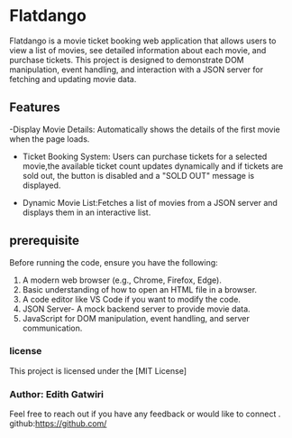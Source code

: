 # Flatdango

Flatdango is a movie ticket booking web application that allows users to view a list of movies, see detailed information about each movie, and purchase tickets. This project is designed to demonstrate DOM manipulation, event handling, and interaction with a JSON server for fetching and updating movie data.

## Features
-Display Movie Details: Automatically shows the details of the first movie when the page loads.
  
- Ticket Booking System: Users can purchase tickets for a selected movie,the available ticket count updates dynamically and if tickets are sold out, the button is disabled and a "SOLD OUT" message is displayed.

- Dynamic Movie List:Fetches a list of movies from a JSON server and displays them in an interactive list.

## prerequisite 
Before running the code, ensure you have the following:
1. A modern web browser (e.g., Chrome, Firefox, Edge).
2. Basic understanding of how to open an HTML file in a browser.
3. A code editor like VS Code if you want to modify the code.
4. JSON Server- A mock backend server to provide movie data.
5. JavaScript for DOM manipulation, event handling, and server communication.

### license
This project is licensed under the [MIT License]

### Author: Edith Gatwiri
Feel free to reach out if you have any feedback or would like to connect .
github:https://github.com/ 